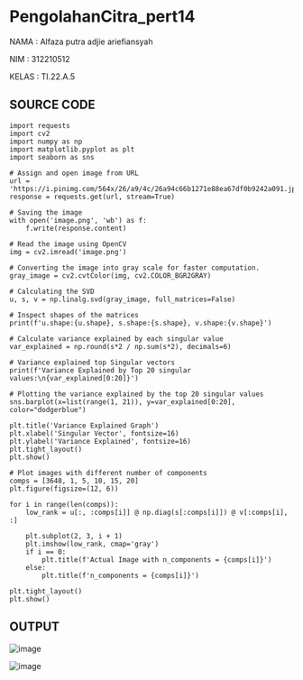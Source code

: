 # PengolahanCitra_pert14

NAMA : Alfaza putra adjie ariefiansyah

NIM : 312210512

KELAS : TI.22.A.5


## SOURCE CODE
```
import requests
import cv2
import numpy as np
import matplotlib.pyplot as plt
import seaborn as sns

# Assign and open image from URL
url = 'https://i.pinimg.com/564x/26/a9/4c/26a94c66b1271e88ea67df0b9242a091.jpg'
response = requests.get(url, stream=True)

# Saving the image
with open('image.png', 'wb') as f:
    f.write(response.content)

# Read the image using OpenCV
img = cv2.imread('image.png')

# Converting the image into gray scale for faster computation.
gray_image = cv2.cvtColor(img, cv2.COLOR_BGR2GRAY)

# Calculating the SVD
u, s, v = np.linalg.svd(gray_image, full_matrices=False)

# Inspect shapes of the matrices
print(f'u.shape:{u.shape}, s.shape:{s.shape}, v.shape:{v.shape}')

# Calculate variance explained by each singular value
var_explained = np.round(s*2 / np.sum(s*2), decimals=6)

# Variance explained top Singular vectors
print(f'Variance Explained by Top 20 singular values:\n{var_explained[0:20]}')

# Plotting the variance explained by the top 20 singular values
sns.barplot(x=list(range(1, 21)), y=var_explained[0:20], color="dodgerblue")

plt.title('Variance Explained Graph')
plt.xlabel('Singular Vector', fontsize=16)
plt.ylabel('Variance Explained', fontsize=16)
plt.tight_layout()
plt.show()

# Plot images with different number of components
comps = [3648, 1, 5, 10, 15, 20]
plt.figure(figsize=(12, 6))

for i in range(len(comps)):
    low_rank = u[:, :comps[i]] @ np.diag(s[:comps[i]]) @ v[:comps[i], :]

    plt.subplot(2, 3, i + 1)
    plt.imshow(low_rank, cmap='gray')
    if i == 0:
        plt.title(f'Actual Image with n_components = {comps[i]}')
    else:
        plt.title(f'n_components = {comps[i]}')

plt.tight_layout()
plt.show()

```

## OUTPUT

![image](https://github.com/alfaza-putra/PengolahanCitra_pert14/assets/129705943/ec3c2f2a-bc43-4f0e-ad7e-2e3d5634eb27)

![image](https://github.com/alfaza-putra/PengolahanCitra_pert14/assets/129705943/81816d1c-367c-4305-a1aa-41cc52492f96)








